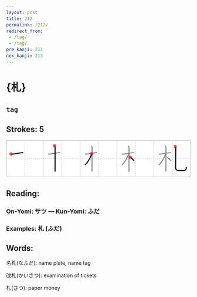 ```yaml
---
layout: post
title: 212
permalink: /212/
redirect_from:
 - /tag/
 - /tag/
pre_kanji: 211
nex_kanji: 213
---
```


# {札}

## `tag`

## Strokes: 5

<div class="stroke"><img src="../images/E69CAD.png" /></div>

## Reading:

### On-Yomi: サツ &mdash; Kun-Yomi: ふだ

### Examples: 札 (ふだ)

## Words:

名札(なふだ): name plate, name tag

改札(かいさつ): examination of tickets

札(さつ): paper money
